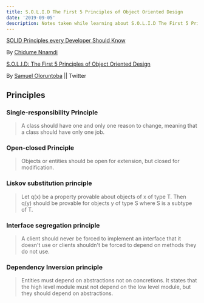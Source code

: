 ```yaml
---
title: S.O.L.I.D The First 5 Principles of Object Oriented Design
date: '2019-09-05'
description: Notes taken while learning about S.O.L.I.D The First 5 Principles of Object Oriented Design.
---
```


[SOLID Principles every Developer Should Know](https://blog.bitsrc.io/solid-principles-every-developer-should-know-b3bfa96bb688)

By [Chidume Nnamdi](https://blog.bitsrc.io/@kurtwanger40)

[S.O.L.I.D: The First 5 Principles of Object Oriented Design](https://scotch.io/bar-talk/s-o-l-i-d-the-first-five-principles-of-object-oriented-design)

By [Samuel Oloruntoba](https://scotch.io/@kayandra) || Twitter

## Principles

### Single-responsibility Principle

> A class should have one and only one reason to change, meaning that a class should have only one job.

### Open-closed Principle

> Objects or entities should be open for extension, but closed for modification.

### Liskov substitution principle

> Let q(x) be a property provable about objects of x of type T. Then q(y) should be provable for objects y of type S where S is a subtype of T.

### Interface segregation principle

> A client should never be forced to implement an interface that it doesn't use or clients shouldn't be forced to depend on methods they do not use.

### Dependency Inversion principle

> Entities must depend on abstractions not on concretions. It states that the high level module must not depend on the low level module, but they should depend on abstractions.
